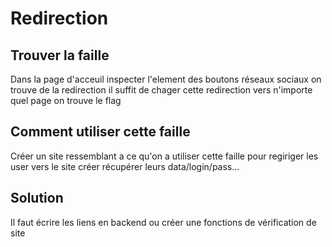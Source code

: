 # Redirection

## Trouver la faille
Dans la page d'acceuil inspecter l'element des boutons réseaux sociaux on trouve de la redirection il suffit de chager cette redirection vers n'importe quel page on trouve le flag

## Comment utiliser cette faille
Créer un site ressemblant a ce qu'on a utiliser cette faille pour regiriger les user vers le site créer récupérer leurs data/login/pass... 

## Solution
Il faut écrire les liens en backend ou créer une fonctions de vérification de site
